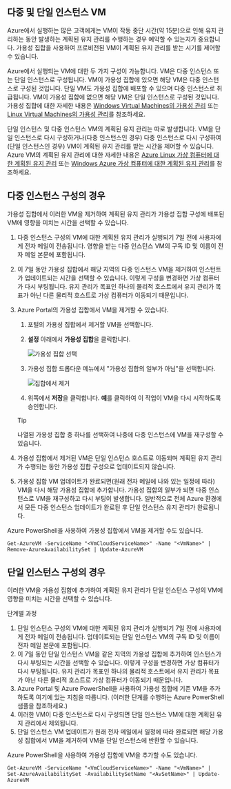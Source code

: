 

## <a name="multi-and-single-instance-vms"></a>다중 및 단일 인스턴스 VM
Azure에서 실행하는 많은 고객에게는 VM이 작동 중단 시간(약 15분)으로 인해 유지 관리하는 동안 발생하는 계획된 유지 관리를 수행하는 경우 예약할 수 있는지가 중요합니다. 가용성 집합을 사용하여 프로비전된 VM이 계획된 유지 관리를 받는 시기를 제어할 수 있습니다.

Azure에서 실행되는 VM에 대한 두 가지 구성이 가능합니다. VM은 다중 인스턴스 또는 단일 인스턴스로 구성됩니다. VM이 가용성 집합에 있으면 해당 VM은 다중 인스턴스로 구성된 것입니다. 단일 VM도 가용성 집합에 배포할 수 있으며 다중 인스턴스로 취급됩니다. VM이 가용성 집합에 없으면 해당 VM은 단일 인스턴스로 구성된 것입니다.  가용성 집합에 대한 자세한 내용은 [Windows Virtual Machines의 가용성 관리](../articles/virtual-machines/virtual-machines-windows-manage-availability.md?toc=%2fazure%2fvirtual-machines%2fwindows%2ftoc.json) 또는 [Linux Virtual Machines의 가용성 관리](../articles/virtual-machines/virtual-machines-linux-manage-availability.md?toc=%2fazure%2fvirtual-machines%2flinux%2ftoc.json)를 참조하세요.

단일 인스턴스 및 다중 인스턴스 VM의 계획된 유지 관리는 따로 발생합니다. VM을 단일 인스턴스로 다시 구성하거나(다중 인스턴스인 경우) 다중 인스턴스로 다시 구성하여(단일 인스턴스인 경우) VM이 계획된 유지 관리를 받는 시간을 제어할 수 있습니다. Azure VM의 계획된 유지 관리에 대한 자세한 내용은 [Azure Linux 가상 컴퓨터에 대한 계획된 유지 관리](../articles/virtual-machines/virtual-machines-linux-planned-maintenance.md?toc=%2fazure%2fvirtual-machines%2flinux%2ftoc.json) 또는 [Windows Azure 가상 컴퓨터에 대한 계획된 유지 관리](../articles/virtual-machines/virtual-machines-windows-planned-maintenance.md?toc=%2fazure%2fvirtual-machines%2fwindows%2ftoc.json)를 참조하세요.

## <a name="for-multi-instance-configuration"></a>다중 인스턴스 구성의 경우
가용성 집합에서 이러한 VM을 제거하여 계획된 유지 관리가 가용성 집합 구성에 배포된 VM에 영향을 미치는 시간을 선택할 수 있습니다.

1. 다중 인스턴스 구성의 VM에 대한 계획된 유지 관리가 실행되기 7일 전에 사용자에게 전자 메일이 전송됩니다. 영향을 받는 다중 인스턴스 VM의 구독 ID 및 이름이 전자 메일 본문에 포함됩니다.
2. 이 7일 동안 가용성 집합에서 해당 지역의 다중 인스턴스 VM을 제거하여 인스턴트가 업데이트되는 시간을 선택할 수 있습니다. 이렇게 구성을 변경하면 가상 컴퓨터가 다시 부팅됩니다. 유지 관리가 목표인 하나의 물리적 호스트에서 유지 관리가 목표가 아닌 다른 물리적 호스트로 가상 컴퓨터가 이동되기 때문입니다.
3. Azure Portal의 가용성 집합에서 VM을 제거할 수 있습니다.

   1. 포털의 가용성 집합에서 제거할 VM을 선택합니다.  

   2. **설정** 아래에서 **가용성 집합**을 클릭합니다.

      ![가용성 집합 선택](./media/virtual-machines-planned-maintenance-schedule/availabilitysetselection.png)

   3. 가용성 집합 드롭다운 메뉴에서 "가용성 집합의 일부가 아님"을 선택합니다.

      ![집합에서 제거](./media/virtual-machines-planned-maintenance-schedule/availabilitysetwarning.png)

   4. 위쪽에서 **저장**을 클릭합니다. **예**를 클릭하여 이 작업이 VM을 다시 시작하도록 승인합니다.

   >[!TIP]
   >나열된 가용성 집합 중 하나를 선택하여 나중에 다중 인스턴스에 VM을 재구성할 수 있습니다.

4. 가용성 집합에서 제거된 VM은 단일 인스턴스 호스트로 이동되며 계획된 유지 관리가 수행되는 동안 가용성 집합 구성으로 업데이트되지 않습니다.
5. 가용성 집합 VM 업데이트가 완료되면(원래 전자 메일에 나와 있는 일정에 따라) VM을 다시 해당 가용성 집합에 추가합니다. 가용성 집합의 일부가 되면 다중 인스턴스로 VM을 재구성하고 다시 부팅이 발생합니다. 일반적으로 전체 Azure 환경에서 모든 다중 인스턴스 업데이트가 완료된 후 단일 인스턴스 유지 관리가 완료됩니다.

Azure PowerShell을 사용하여 가용성 집합에서 VM을 제거할 수도 있습니다.

```
Get-AzureVM -ServiceName "<VmCloudServiceName>" -Name "<VmName>" | Remove-AzureAvailabilitySet | Update-AzureVM
```

## <a name="for-single-instance-configuration"></a>단일 인스턴스 구성의 경우
이러한 VM을 가용성 집합에 추가하여 계획된 유지 관리가 단일 인스턴스 구성의 VM에 영향을 미치는 시간을 선택할 수 있습니다.

단계별 과정

1. 단일 인스턴스 구성의 VM에 대한 계획된 유지 관리가 실행되기 7일 전에 사용자에게 전자 메일이 전송됩니다. 업데이트되는 단일 인스턴스 VM의 구독 ID 및 이름이 전자 메일 본문에 포함됩니다.
2. 이 7일 동안 단일 인스턴스 VM을 같은 지역의 가용성 집합에 추가하여 인스턴스가 다시 부팅되는 시간을 선택할 수 있습니다. 이렇게 구성을 변경하면 가상 컴퓨터가 다시 부팅됩니다. 유지 관리가 목표인 하나의 물리적 호스트에서 유지 관리가 목표가 아닌 다른 물리적 호스트로 가상 컴퓨터가 이동되기 때문입니다.
3. Azure Portal 및 Azure PowerShell을 사용하여 가용성 집합에 기존 VM을 추가하도록 여기에 있는 지침을 따릅니다. (이러한 단계를 수행하는 Azure PowerShell 샘플을 참조하세요.)
4. 이러한 VM이 다중 인스턴스로 다시 구성되면 단일 인스턴스 VM에 대한 계획된 유지 관리에서 제외됩니다.
5. 단일 인스턴스 VM 업데이트가 원래 전자 메일에서 일정에 따라 완료되면 해당 가용성 집합에서 VM을 제거하여 VM을 단일 인스턴스에 반환할 수 있습니다.

Azure PowerShell을 사용하여 가용성 집합에 VM을 추가할 수도 있습니다.

    Get-AzureVM -ServiceName "<VmCloudServiceName>" -Name "<VmName>" | Set-AzureAvailabilitySet -AvailabilitySetName "<AvSetName>" | Update-AzureVM

<!--Anchors-->



<!--Link references-->
[Virtual Machines Manage Availability]: virtual-machines-windows-tutorial.md
[Understand planned versus unplanned maintenance]: virtual-machines-manage-availability.md#Understand-planned-versus-unplanned-maintenance/
